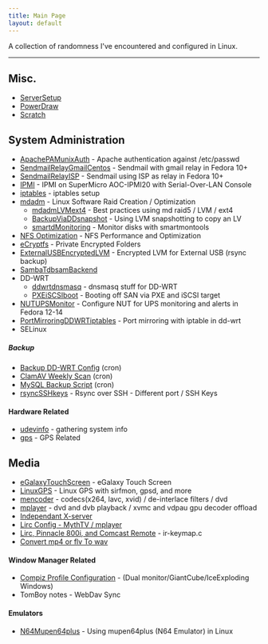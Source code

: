 ```yaml
---
title: Main Page
layout: default
---
```


A collection of randomness I've encountered and configured in Linux.

------------------------------------------------------------------------

Misc.
-----

-   [ServerSetup](ServerSetup "wikilink")
-   [PowerDraw](PowerDraw "wikilink")
-   [Scratch](Scratch "wikilink")

System Administration
---------------------

-   [ApachePAMunixAuth](ApachePAMunixAuth "wikilink") - Apache
    authentication against /etc/passwd
-   [SendmailRelayGmailCentos](SendmailRelayGmailCentos "wikilink") -
    Sendmail with gmail relay in Fedora 10+
-   [SendmailRelayISP](SendmailRelayISP "wikilink") - Sendmail using ISP
    as relay in Fedora 10+
-   [IPMI](IPMI "wikilink") - IPMI on SuperMicro AOC-IPMI20 with
    Serial-Over-LAN Console
-   [iptables](iptables "wikilink") - iptables setup
-   [mdadm](mdadm "wikilink") - Linux Software Raid Creation /
    Optimization
    -   [mdadmLVMext4](mdadmLVMext4 "wikilink") - Best practices using
        md raid5 / LVM / ext4
    -   [BackupViaDDsnapshot](BackupViaDDsnapshot "wikilink") - Using
        LVM snapshotting to copy an LV
    -   [smartdMonitoring](smartdMonitoring "wikilink") - Monitor disks
        with smartmontools
-   [NFS Optimization](NFS_Optimization "wikilink") - NFS Performance
    and Optimization
-   [eCryptfs](eCryptfs "wikilink") - Private Encrypted Folders
-   [ExternalUSBEncryptedLVM](ExternalUSBEncryptedLVM "wikilink") -
    Encrypted LVM for External USB (rsync backup)
-   [SambaTdbsamBackend](SambaTdbsamBackend "wikilink")
-   DD-WRT
    -   [ddwrtdnsmasq](ddwrtdnsmasq "wikilink") - dnsmasq stuff for
        DD-WRT
    -   [PXEiSCSIboot](PXEiSCSIboot "wikilink") - Booting off SAN via
        PXE and iSCSI target
-   [NUTUPSMonitor](NUTUPSMonitor "wikilink") - Configure NUT for UPS
    monitoring and alerts in Fedora 12-14
-   [PortMirroringDDWRTiptables](PortMirroringDDWRTiptables "wikilink") -
    Port mirroring with iptable in dd-wrt
-   SELinux

##### Backup

-   [Backup DD-WRT Config](Backup_DD-WRT_Config "wikilink") (cron)
-   [ClamAV Weekly Scan](ClamAV_Weekly_Scan "wikilink") (cron)
-   [MySQL Backup Script](MySQL_Backup_Script "wikilink") (cron)
-   [rsyncSSHkeys](rsyncSSHkeys "wikilink") - Rsync over SSH - Different
    port / SSH Keys

#### Hardware Related

-   [udevinfo](udevinfo "wikilink") - gathering system info
-   [gps](gps "wikilink") - GPS Related

Media
-----

-   [eGalaxyTouchScreen](eGalaxyTouchScreen "wikilink") - eGalaxy Touch
    Screen
-   [LinuxGPS](LinuxGPS "wikilink") - Linux GPS with sirfmon, gpsd, and
    more
-   [mencoder](mencoder "wikilink") - codecs(x264, lavc, xvid) /
    de-interlace filters / dvd
-   [mplayer](mplayer "wikilink") - dvd and dvb playback / xvmc and
    vdpau gpu decoder offload
-   [Independant X-server](Independant_X-server "wikilink")
-   [Lirc Config - MythTV /
    mplayer](Lirc_Config_-_MythTV_/_mplayer "wikilink")
-   [Lirc, Pinnacle 800i, and Comcast
    Remote](Lirc,_Pinnacle_800i,_and_Comcast_Remote "wikilink") -
    ir-keymap.c
-   [Convert mp4 or flv To wav](Convert_mp4_or_flv_To_wav "wikilink")

#### Window Manager Related

-   [Compiz Profile
    Configuration](Compiz_Profile_Configuration "wikilink") - (Dual
    monitor/GiantCube/IceExploding Windows)
-   TomBoy notes - WebDav Sync

#### Emulators

-   [N64Mupen64plus](N64Mupen64plus "wikilink") - Using mupen64plus (N64
    Emulator) in Linux

